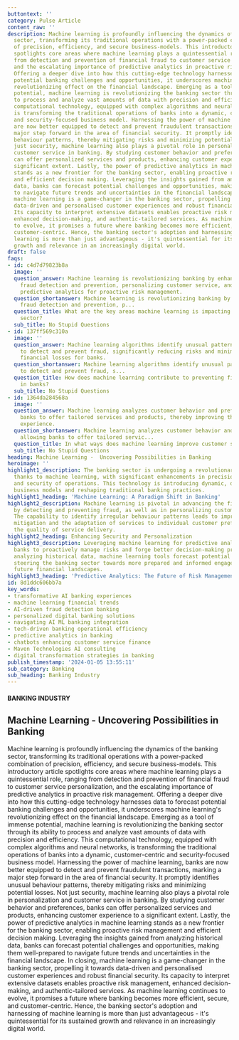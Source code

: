 ```yaml
---
buttontext: ''
category: Pulse Article
content_raw: ''
description: Machine learning is profoundly influencing the dynamics of the banking
  sector, transforming its traditional operations with a power-packed combination
  of precision, efficiency, and secure business-models. This introductory article
  spotlights core areas where machine learning plays a quintessential role, ranging
  from detection and prevention of financial fraud to customer service personalization,
  and the escalating importance of predictive analytics in proactive risk management.
  Offering a deeper dive into how this cutting-edge technology harnesses data to forecast
  potential banking challenges and opportunities, it underscores machine learning's
  revolutionizing effect on the financial landscape. Emerging as a tool of immense
  potential, machine learning is revolutionizing the banking sector through its ability
  to process and analyze vast amounts of data with precision and efficiency. This
  computational technology, equipped with complex algorithms and neural networks,
  is transforming the traditional operations of banks into a dynamic, customer-centric
  and security-focused business model. Harnessing the power of machine learning, banks
  are now better equipped to detect and prevent fraudulent transactions, marking a
  major step forward in the area of financial security. It promptly identifies unusual
  behaviour patterns, thereby mitigating risks and minimizing potential losses. Not
  just security, machine learning also plays a pivotal role in personalization and
  customer service in banking. By studying customer behavior and preferences, banks
  can offer personalized services and products, enhancing customer experience to a
  significant extent. Lastly, the power of predictive analytics in machine learning
  stands as a new frontier for the banking sector, enabling proactive risk management
  and efficient decision making. Leveraging the insights gained from analyzing historical
  data, banks can forecast potential challenges and opportunities, making them well-prepared
  to navigate future trends and uncertainties in the financial landscape. In closing,
  machine learning is a game-changer in the banking sector, propelling it towards
  data-driven and personalised customer experiences and robust financial security.
  Its capacity to interpret extensive datasets enables proactive risk management,
  enhanced decision-making, and authentic-tailored services. As machine learning continues
  to evolve, it promises a future where banking becomes more efficient, secure, and
  customer-centric. Hence, the banking sector's adoption and harnessing of machine
  learning is more than just advantageous - it's quintessential for its sustained
  growth and relevance in an increasingly digital world.
draft: false
faqs:
- id: c4d7d79823b8a
  image: ''
  question_answer: Machine learning is revolutionizing banking by enhancing financial
    fraud detection and prevention, personalizing customer service, and improving
    predictive analytics for proactive risk management.
  question_shortanswer: Machine learning is revolutionizing banking by enhancing financial
    fraud detection and prevention, p...
  question_title: What are the key areas machine learning is impacting in the banking
    sector?
  sub_title: No Stupid Questions
- id: 137ff569c310a
  image: ''
  question_answer: Machine learning algorithms identify unusual patterns in transactions
    to detect and prevent fraud, significantly reducing risks and minimizing potential
    financial losses for banks.
  question_shortanswer: Machine learning algorithms identify unusual patterns in transactions
    to detect and prevent fraud, s...
  question_title: How does machine learning contribute to preventing financial fraud
    in banks?
  sub_title: No Stupid Questions
- id: 1364da284568a
  image: ''
  question_answer: Machine learning analyzes customer behavior and preferences, allowing
    banks to offer tailored services and products, thereby improving the overall customer
    experience.
  question_shortanswer: Machine learning analyzes customer behavior and preferences,
    allowing banks to offer tailored servic...
  question_title: In what ways does machine learning improve customer service in banking?
  sub_title: No Stupid Questions
heading: Machine Learning -  Uncovering Possibilities in Banking
heroimage: ''
highlight1_description: The banking sector is undergoing a revolutionary transformation
  thanks to machine learning, with significant enhancements in precision, efficiency,
  and security of operations. This technology is introducing dynamic, data-driven
  business models and reshaping traditional banking practices.
highlight1_heading: 'Machine Learning: A Paradigm Shift in Banking'
highlight2_description: Machine learning is pivotal in advancing the financial security
  by detecting and preventing fraud, as well as in personalizing customer experiences.
  The capability to identify irregular behaviour patterns leads to improved fraud
  mitigation and the adaptation of services to individual customer preferences heightens
  the quality of service delivery.
highlight2_heading: Enhancing Security and Personalization
highlight3_description: Leveraging machine learning for predictive analytics empowers
  banks to proactively manage risks and forge better decision-making processes. By
  analyzing historical data, machine learning tools forecast potential challenges,
  steering the banking sector towards more prepared and informed engagements with
  future financial landscapes.
highlight3_heading: 'Predictive Analytics: The Future of Risk Management'
id: 8d1ddc606bb7a
key_words:
- transformative AI banking experiences
- machine learning financial trends
- AI-driven fraud detection banking
- personalized digital banking solutions
- navigating AI ML banking integration
- tech-driven banking operational efficiency
- predictive analytics in banking
- chatbots enhancing customer service finance
- Maven Technologies AI consulting
- digital transformation strategies in banking
publish_timestamp: '2024-01-05 13:55:11'
sub_category: Banking
sub_heading: Banking Industry
---
```


#### BANKING INDUSTRY
## Machine Learning -  Uncovering Possibilities in Banking
Machine learning is profoundly influencing the dynamics of the banking sector, transforming its traditional operations with a power-packed combination of precision, efficiency, and secure business-models. This introductory article spotlights core areas where machine learning plays a quintessential role, ranging from detection and prevention of financial fraud to customer service personalization, and the escalating importance of predictive analytics in proactive risk management. Offering a deeper dive into how this cutting-edge technology harnesses data to forecast potential banking challenges and opportunities, it underscores machine learning's revolutionizing effect on the financial landscape. Emerging as a tool of immense potential, machine learning is revolutionizing the banking sector through its ability to process and analyze vast amounts of data with precision and efficiency. This computational technology, equipped with complex algorithms and neural networks, is transforming the traditional operations of banks into a dynamic, customer-centric and security-focused business model. Harnessing the power of machine learning, banks are now better equipped to detect and prevent fraudulent transactions, marking a major step forward in the area of financial security. It promptly identifies unusual behaviour patterns, thereby mitigating risks and minimizing potential losses. Not just security, machine learning also plays a pivotal role in personalization and customer service in banking. By studying customer behavior and preferences, banks can offer personalized services and products, enhancing customer experience to a significant extent. Lastly, the power of predictive analytics in machine learning stands as a new frontier for the banking sector, enabling proactive risk management and efficient decision making. Leveraging the insights gained from analyzing historical data, banks can forecast potential challenges and opportunities, making them well-prepared to navigate future trends and uncertainties in the financial landscape. In closing, machine learning is a game-changer in the banking sector, propelling it towards data-driven and personalised customer experiences and robust financial security. Its capacity to interpret extensive datasets enables proactive risk management, enhanced decision-making, and authentic-tailored services. As machine learning continues to evolve, it promises a future where banking becomes more efficient, secure, and customer-centric. Hence, the banking sector's adoption and harnessing of machine learning is more than just advantageous - it's quintessential for its sustained growth and relevance in an increasingly digital world.